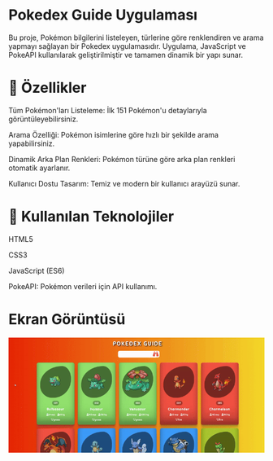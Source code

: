 # Pokedex Guide Uygulaması

Bu proje, Pokémon bilgilerini listeleyen, türlerine göre renklendiren ve arama yapmayı sağlayan bir Pokedex uygulamasıdır. Uygulama, JavaScript ve PokeAPI kullanılarak geliştirilmiştir ve tamamen dinamik bir yapı sunar.

# 🎯 Özellikler

Tüm Pokémon'ları Listeleme: İlk 151 Pokémon'u detaylarıyla görüntüleyebilirsiniz.

Arama Özelliği: Pokémon isimlerine göre hızlı bir şekilde arama yapabilirsiniz.

Dinamik Arka Plan Renkleri: Pokémon türüne göre arka plan renkleri otomatik ayarlanır.

Kullanıcı Dostu Tasarım: Temiz ve modern bir kullanıcı arayüzü sunar.

# 🚀 Kullanılan Teknolojiler

HTML5

CSS3

JavaScript (ES6)

PokeAPI: Pokémon verileri için API kullanımı.

# Ekran Görüntüsü

![](ekran.gif)
